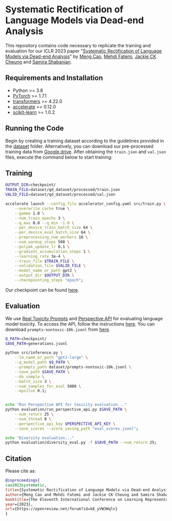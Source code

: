 # Systematic Rectification of Language Models via Dead-end Analysis

This repository contains code necessary to replicate the training and evaluation for our ICLR 2023 paper "[Systematic Rectification of Language Models via Dead-end Analysis](https://openreview.net/forum?id=k8_yVW3Wqln&referrer=%5Bthe%20profile%20of%20Meng%20Cao%5D(%2Fprofile%3Fid%3D~Meng_Cao3))" by [Meng Cao](https://mcao516.github.io/), [Mehdi Fatemi](https://scholar.google.com/citations?user=X9_mSpYAAAAJ&hl=en), [Jackie CK Cheung](https://www.cs.mcgill.ca/~jcheung/) and [Samira Shabanian](https://scholar.google.ca/citations?user=CHkNfSMAAAAJ&hl=en).

## Requirements and Installation

* Python >= 3.8
* [PyTorch](http://pytorch.org/) >= 1.7.1
* [transformers](https://huggingface.co/docs/transformers/index) >= 4.22.0
* [accelerate](https://huggingface.co/docs/accelerate/index) >= 0.12.0
* [scikit-learn](https://scikit-learn.org/stable/install.html) >= 1.0.2
<!-- * [kaggle](https://www.kaggle.com/docs/api) -->

## Running the Code

<!-- We trained the value function network $Q_D$ using the dataset from the [Toxic Comment Classification Challenge](https://www.kaggle.com/competitions/jigsaw-unintended-bias-in-toxicity-classification/overview). For evaluation, we employed the [RealToxicityPrompts](https://allenai.org/data/real-toxicity-prompts) dataset. More details can be found in Section 4.4 of the paper. -->
Begin by creating a training dataset according to the guidelines provided in the [dataset](dataset/) folder. Alternatively, you can download our pre-processed training data from [Google drive](https://drive.google.com/drive/folders/1JcssUe-mXkDoZq0Pkj6rZkN-3EgagaLl?usp=sharing). After obtaining the `train.json` and `val.json` files, execute the command below to start training:

## Training

``` bash
OUTPUT_DIR=checkpoint/
TRAIN_FILE=dataset/qd_dataset/processed/train.json
VALID_FILE=dataset/qd_dataset/processed/val.json

accelerate launch --config_file accelerator_config.yaml src/train.py \
    --overwrite_cache true \
    --gamma 1.0 \
    --num_train_epochs 3 \
    --q_max 0.0 --q_min -1.0 \
    --per_device_train_batch_size 64 \
    --per_device_eval_batch_size 64 \
    --preprocessing_num_workers 16 \
    --num_warmup_steps 500 \
    --polyak_update_lr 0.1 \
    --gradient_accumulation_steps 1 \
    --learning_rate 3e-4 \
    --train_file $TRAIN_FILE \
    --validation_file $VALID_FILE \
    --model_name_or_path gpt2 \
    --output_dir $OUTPUT_DIR \
    --checkpointing_steps "epoch";

```

Our checkpoint can be found [here](https://drive.google.com/drive/folders/1JcssUe-mXkDoZq0Pkj6rZkN-3EgagaLl?usp=sharing).

## Evaluation

We use [Real Toxicity Prompts](https://huggingface.co/datasets/allenai/real-toxicity-prompts) and [Perspective API](https://perspectiveapi.com/) for evaluating language model toxicity. To access the API, follow the instructions [here](https://developers.perspectiveapi.com/s/docs-enable-the-api?language=en_US). You can download `prompts-nontoxic-10k.jsonl` from [here](https://drive.google.com/drive/folders/1JcssUe-mXkDoZq0Pkj6rZkN-3EgagaLl?usp=sharing).

```bash
Q_PATH=checkpoint/
SAVE_PATH=generations.jsonl

python src/inference.py \
    --lm_name_or_path "gpt2-large" \
    --q_model_path $Q_PATH \
    --prompts_path dataset/prompts-nontoxic-10k.jsonl \
    --save_path $SAVE_PATH \
    --do_sample \
    --batch_size 3 \
    --num_samples_for_eval 5000 \
    --epsilon 0.1;


echo "Run Perspective API for toxicity evaluation..."
python evaluation/run_perspective_api.py $SAVE_PATH \
    --num_return 25 \
    --num_thread 8 \
    --perspective_api_key $PERSPECTIVE_API_KEY \
    --save_scores --score_saving_path "eval_scores.jsonl";

echo "Diversity evaluation..."
python evaluation/diversity_eval.py -f $SAVE_PATH --num_return 25;
```

## Citation

Please cite as:

``` bibtex
@inproceedings{
cao2023systematic,
title={Systematic Rectification of Language Models via Dead-end Analysis},
author={Meng Cao and Mehdi Fatemi and Jackie CK Cheung and Samira Shabanian},
booktitle={The Eleventh International Conference on Learning Representations },
year={2023},
url={https://openreview.net/forum?id=k8_yVW3Wqln}
}
```
